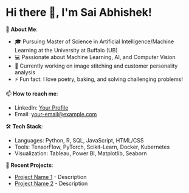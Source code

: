 # Hi there 👋, I'm Sai Abhishek!

🚀 **About Me**:
- 🎓 Pursuing Master of Science in Artificial Intelligence/Machine Learning at the University at Buffalo (UB)
- 💻 Passionate about Machine Learning, AI, and Computer Vision
- 🌱 Currently working on image stitching and customer personality analysis
- ⚡ Fun fact: I love poetry, baking, and solving challenging problems!

📫 **How to reach me**:
- LinkedIn: [Your Profile](https://linkedin.com/in/your-profile)
- Email: your-email@example.com

🛠️ **Tech Stack**:
- Languages: Python, R, SQL, JavaScript, HTML/CSS
- Tools: TensorFlow, PyTorch, Scikit-Learn, Docker, Kubernetes
- Visualization: Tableau, Power BI, Matplotlib, Seaborn



📝 **Recent Projects**:
- [Project Name 1](https://github.com/YourUsername/Project1) - Description
- [Project Name 2](https://github.com/YourUsername/Project2) - Description
